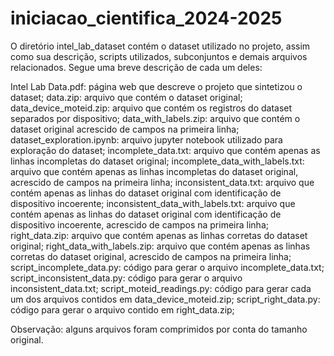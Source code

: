 # iniciacao_cientifica_2024-2025
O diretório intel_lab_dataset contém o dataset utilizado no projeto, assim como sua descrição, scripts utilizados, subconjuntos e demais arquivos relacionados. Segue uma breve descrição de cada um deles:

Intel Lab Data.pdf: página web que descreve o projeto que sintetizou o dataset;
data.zip: arquivo que contém o dataset original;
data_device_moteid.zip: arquivo que contém os registros do dataset separados por dispositivo;
data_with_labels.zip: arquivo que contém o dataset original acrescido de campos na primeira linha;
dataset_exploration.ipynb: arquivo jupyter notebook utilizado para exploração do dataset;
incomplete_data.txt: arquivo que contém apenas as linhas incompletas do dataset original;
incomplete_data_with_labels.txt: arquivo que contém apenas as linhas incompletas do dataset original, acrescido de campos na primeira linha;
inconsistent_data.txt: arquivo que contém apenas as linhas do dataset original com identificação de dispositivo incoerente;
inconsistent_data_with_labels.txt: arquivo que contém apenas as linhas do dataset original com identificação de dispositivo incoerente, acrescido de campos na primeira linha;
right_data.zip: arquivo que contém apenas as linhas corretas do dataset original;
right_data_with_labels.zip: arquivo que contém apenas as linhas corretas do dataset original, acrescido de campos na primeira linha;
script_incomplete_data.py: código para gerar o arquivo incomplete_data.txt;
script_inconsistent_data.py: código para gerar o arquivo inconsistent_data.txt;
script_moteid_readings.py: código para gerar cada um dos arquivos contidos em data_device_moteid.zip;
script_right_data.py: código para gerar o arquivo contido em right_data.zip;

Observação: alguns arquivos foram comprimidos por conta do tamanho original.